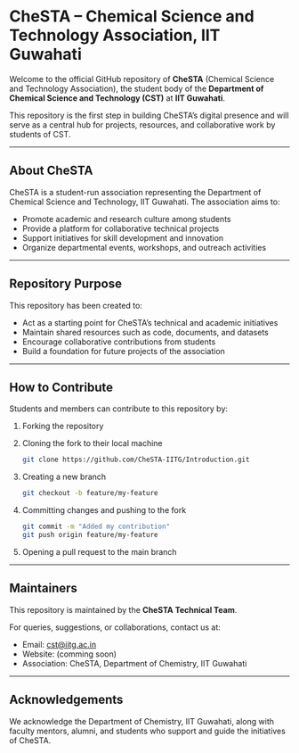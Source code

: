 # CheSTA – Chemical Science and Technology Association, IIT Guwahati

Welcome to the official GitHub repository of **CheSTA** (Chemical Science and Technology Association), the student body of the **Department of Chemical Science and Technology (CST)** at **IIT Guwahati**.

This repository is the first step in building CheSTA’s digital presence and will serve as a central hub for projects, resources, and collaborative work by students of CST.

---

## About CheSTA

CheSTA is a student-run association representing the Department of Chemical Science and Technology, IIT Guwahati.
The association aims to:

* Promote academic and research culture among students
* Provide a platform for collaborative technical projects
* Support initiatives for skill development and innovation
* Organize departmental events, workshops, and outreach activities

---

## Repository Purpose

This repository has been created to:

* Act as a starting point for CheSTA’s technical and academic initiatives
* Maintain shared resources such as code, documents, and datasets
* Encourage collaborative contributions from students
* Build a foundation for future projects of the association

---

## How to Contribute

Students and members can contribute to this repository by:

1. Forking the repository
2. Cloning the fork to their local machine

   ```bash
   git clone https://github.com/CheSTA-IITG/Introduction.git
   ```
3. Creating a new branch

   ```bash
   git checkout -b feature/my-feature
   ```
4. Committing changes and pushing to the fork

   ```bash
   git commit -m "Added my contribution"
   git push origin feature/my-feature
   ```
5. Opening a pull request to the main branch

---

## Maintainers

This repository is maintained by the **CheSTA Technical Team**.

For queries, suggestions, or collaborations, contact us at:

* Email: [cst@iitg.ac.in](mailto:cst@iitg.ac.in)
* Website: (comming soon)
* Association: CheSTA, Department of Chemistry, IIT Guwahati

---

## Acknowledgements

We acknowledge the Department of Chemistry, IIT Guwahati, along with faculty mentors, alumni, and students who support and guide the initiatives of CheSTA.
